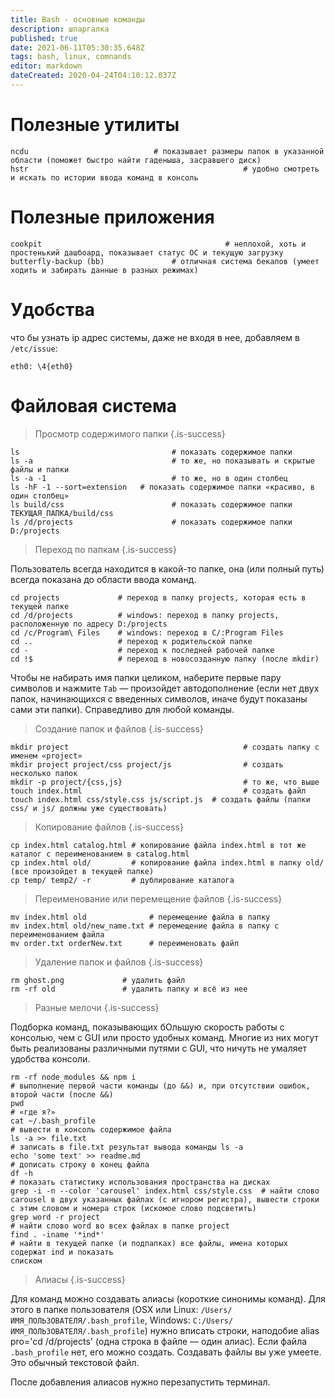 ```yaml
---
title: Bash - основные команды
description: шпаргалка
published: true
date: 2021-06-11T05:30:35.648Z
tags: bash, linux, comnands
editor: markdown
dateCreated: 2020-04-24T04:10:12.037Z
---
```


# Полезные утилиты

```
ncdu                    		# показывает размеры папок в указанной области (поможет быстро найти гаденыша, засравшего диск)
hstr												# удобно смотреть и искать по истории ввода команд в консоль
```

# Полезные приложения

```
cookpit											# неплохой, хоть и простенький дашбоард, показывает статус ОС и текущую загрузку
butterfly-backup (bb)				# отличная система бекапов (умеет ходить и забирать данные в разных режимах)
```

# Удобства

что бы узнать ip адрес системы, даже не входя в нее, добавляем в `/etc/issue`: 
```
eth0: \4{eth0}
```

# Файловая система

> Просмотр содержимого папки
{.is-success}

```
ls                      			# показать содержимое папки
ls -a                   			# то же, но показывать и скрытые файлы и папки
ls -a -1                			# то же, но в один столбец
ls -hF -1 --sort=extension 	 # показать содержимое папки «красиво, в один столбец»
ls build/css            			# показать содержимое папки ТЕКУЩАЯ_ПАПКА/build/css
ls /d/projects          			# показать содержимое папки D:/projects
```

> Переход по папкам
{.is-success}

Пользователь всегда находится в какой-то папке, она (или полный путь) всегда показана до области ввода команд.

```
cd projects             # переход в папку projects, которая есть в текущей папке
cd /d/projects          # windows: переход в папку projects, расположенную по адресу D:/projects 
cd /c/Program\ Files    # windows: переход в C/:Program Files 
cd ..                   # переход к родительской папке 
cd -                    # переход к последней рабочей папке
cd !$                   # переход в новосозданную папку (после mkdir)
```
Чтобы не набирать имя папки целиком, наберите первые пару символов и нажмите `Tab` — произойдет автодополнение (если нет двух папок, начинающихся с введенных символов, иначе будут показаны сами эти папки). 
Справедливо для любой команды.

> Создание папок и файлов
{.is-success}

```
mkdir project                        				# создать папку с именем «project»
mkdir project project/css project/js 				# создать несколько папок
mkdir -p project/{css,js}            				# то же, что выше
touch index.html                     				# создать файл
touch index.html css/style.css js/script.js  # создать файлы (папки css/ и js/ должны уже существовать)
```

> Копирование файлов
{.is-success}

```
cp index.html catalog.html # копирование файла index.html в тот же каталог с переименованием в catalog.html
cp index.html old/         # копирование файла index.html в папку old/ (все произойдет в текущей папке)
cp temp/ temp2/ -r         # дублирование каталога
```

> Переименование или перемещение файлов
{.is-success}

```
mv index.html old              # перемещение файла в папку
mv index.html old/new_name.txt # перемещение файла в папку с переименованием файла
mv order.txt orderNew.txt      # переименовать файл
```

> Удаление папок и файлов
{.is-success}

```
rm ghost.png             # удалить файл
rm -rf old               # удалить папку и всё из нее
```

> Разные мелочи
{.is-success}

Подборка команд, показывающих бОльшую скорость работы с консолью, чем с GUI или просто удобных команд. 
Многие из них могут быть реализованы различными путями с GUI, что ничуть не умаляет удобства консоли.

```
rm -rf node_modules && npm i 														# выполнение первой части команды (до &&) и, при отсутствии ошибок, второй части (после &&)
pwd                   				 													# «где я?»
cat ~/.bash_profile   				 													# вывести в консоль содержимое файла
ls -a >> file.txt     				 													# записать в file.txt результат вывода команды ls -a
echo 'some text' >> readme.md  													# дописать строку в конец файла
df -h                 				 													# показать статистику использования пространства на дисках
grep -i -n --color 'carousel' index.html css/style.css 	# найти слово carousel в двух указанных файлах (с игнором регистра), вывести строки с этим словом и номера строк (искомое слово подсветить)
grep word -r project  																	 # найти слово word во всех файлах в папке project
find . -iname '*ind*' 																	 # найти в текущей папке (и подпапках) все файлы, имена которых содержат ind и показать 
списком
```

> Алиасы
{.is-success}


Для команд можно создавать алиасы (короткие синонимы команд). 
Для этого в папке пользователя (OSX или Linux: `/Users/ИМЯ_ПОЛЬЗОВАТЕЛЯ/.bash_profile`, Windows: `C:/Users/ИМЯ_ПОЛЬЗОВАТЕЛЯ/.bash_profile`) нужно вписать строки, наподобие alias pro='cd /d/projects' (одна строка в файле — один алиас). 
Если файла `.bash_profile` нет, его можно создать. Создавать файлы вы уже умеете.
Это обычный текстовой файл.

После добавления алиасов нужно перезапустить терминал.